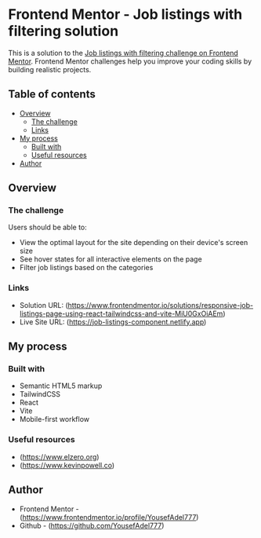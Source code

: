 # Frontend Mentor - Job listings with filtering solution

This is a solution to the [Job listings with filtering challenge on Frontend Mentor](https://www.frontendmentor.io/challenges/job-listings-with-filtering-ivstIPCt). Frontend Mentor challenges help you improve your coding skills by building realistic projects. 

## Table of contents

- [Overview](#overview)
  - [The challenge](#the-challenge)
  - [Links](#links)
- [My process](#my-process)
  - [Built with](#built-with)
  - [Useful resources](#useful-resources)
- [Author](#author)

## Overview

### The challenge

Users should be able to:

- View the optimal layout for the site depending on their device's screen size
- See hover states for all interactive elements on the page
- Filter job listings based on the categories

### Links

- Solution URL: (https://www.frontendmentor.io/solutions/responsive-job-listings-page-using-react-tailwindcss-and-vite-MiU0GxOiAEm)
- Live Site URL: (https://job-listings-component.netlify.app)

## My process

### Built with

- Semantic HTML5 markup
- TailwindCSS
- React
- Vite
- Mobile-first workflow

### Useful resources

- (https://www.elzero.org)
- (https://www.kevinpowell.co) 

## Author

- Frontend Mentor - (https://www.frontendmentor.io/profile/YousefAdel777)
- Github - (https://github.com/YousefAdel777)
